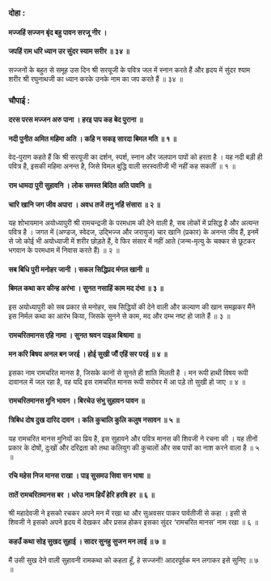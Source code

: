 ### दोहा :

#### मज्जहिं सज्जन बृंद बहु पावन सरजू नीर ।
#### जपहिं राम धरि ध्यान उर सुंदर स्याम सरीर ॥ ३४ ॥

सज्जनों के बहुत से समूह उस दिन श्री सरयूजी के पवित्र जल में स्नान करते हैं और हृदय में सुंदर श्याम शरीर श्री रघुनाथजी का ध्यान करके उनके नाम का जप करते हैं ॥ ३४ ॥

### चौपाई :

#### दरस परस मज्जन अरु पाना । हरइ पाप कह बेद पुराना ॥
#### नदी पुनीत अमित महिमा अति । कहि न सकइ सारदा बिमल मति ॥ १ ॥

वेद-पुराण कहते हैं कि श्री सरयूजी का दर्शन, स्पर्श, स्नान और जलपान पापों को हरता है । यह नदी बड़ी ही पवित्र है, इसकी महिमा अनन्त है, जिसे विमल बुद्धि वाली सरस्वतीजी भी नहीं कह सकतीं ॥ १ ॥

#### राम धामदा पुरी सुहावनि । लोक समस्त बिदित अति पावनि ॥
#### चारि खानि जग जीव अपारा । अवध तजें तनु नहिं संसारा ॥ २ ॥

यह शोभायमान अयोध्यापुरी श्री रामचन्द्रजी के परमधाम की देने वाली है, सब लोकों में प्रसिद्ध है और अत्यन्त पवित्र है । जगत में (अण्डज, स्वेदज, उद्भिज्ज और जरायुज) चार खानि (प्रकार) के अनन्त जीव हैं, इनमें से जो कोई भी अयोध्याजी में शरीर छोड़ते हैं, वे फिर संसार में नहीं आते (जन्म-मृत्यु के चक्कर से छूटकर भगवान के परमधाम में निवास करते हैं) ॥ २ ॥

#### सब बिधि पुरी मनोहर जानी । सकल सिद्धिप्रद मंगल खानी ॥
#### बिमल कथा कर कीन्ह अरंभा । सुनत नसाहिं काम मद दंभा ॥ ३ ॥

इस अयोध्यापुरी को सब प्रकार से मनोहर, सब सिद्धियों की देने वाली और कल्याण की खान समझकर मैंने इस निर्मल कथा का आरंभ किया, जिसके सुनने से काम, मद और दम्भ नष्ट हो जाते हैं ॥ ३ ॥

#### रामचरितमानस एहि नामा । सुनत श्रवन पाइअ बिश्रामा ॥
#### मन करि बिषय अनल बन जरई । होई सुखी जौं एहिं सर परई ॥ ४ ॥

इसका नाम रामचरित मानस है, जिसके कानों से सुनते ही शांति मिलती है । मन रूपी हाथी विषय रूपी दावानल में जल रहा है, वह यदि इस रामचरित मानस रूपी सरोवर में आ पड़े तो सुखी हो जाए ॥ ४ ॥

#### रामचरितमानस मुनि भावन । बिरचेउ संभु सुहावन पावन ॥
#### त्रिबिध दोष दुख दारिद दावन । कलि कुचालि कुलि कलुष नसावन ॥ ५ ॥

यह रामचरित मानस मुनियों का प्रिय है, इस सुहावने और पवित्र मानस की शिवजी ने रचना की । यह तीनों प्रकार के दोषों, दुःखों और दरिद्रता को तथा कलियुग की कुचालों और सब पापों का नाश करने वाला है ॥ ५ ॥

#### रचि महेस निज मानस राखा । पाइ सुसमउ सिवा सन भाषा ॥
#### तातें रामचरितमानस बर । धरेउ नाम हियँ हेरि हरषि हर ॥ ६ ॥

श्री महादेवजी ने इसको रचकर अपने मन में रखा था और सुअवसर पाकर पार्वतीजी से कहा । इसी से शिवजी ने इसको अपने हृदय में देखकर और प्रसन्न होकर इसका सुंदर ‘रामचरित मानस’ नाम रखा ॥ ६ ॥

#### कहउँ कथा सोइ सुखद सुहाई । सादर सुनहु सुजन मन लाई ॥ ७ ॥

मैं उसी सुख देने वाली सुहावनी रामकथा को कहता हूँ, हे सज्जनों! आदरपूर्वक मन लगाकर इसे सुनिए ॥ ७ ॥